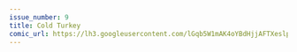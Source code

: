 ```yaml
---
issue_number: 9
title: Cold Turkey
comic_url: https://lh3.googleusercontent.com/lGqb5W1mAK4oYBdHjjAFTXeslpoOcuGEj8ENv9Kdu82Atnx4Drpk3lIXG5UQFqX2UeRrDIUWYtBqxPPLB_Hprw2IzSFaGFMJC4ICJSED8fdxcpa-t42Kg_4hABOiXicAXU712rvDJg=w1200
---
```

